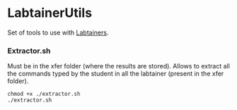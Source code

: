# LabtainerUtils

Set of tools to use with [Labtainers](https://nps.edu/web/c3o/labtainers).

### Extractor.sh

Must be in the xfer folder (where the results are stored). Allows to extract all the commands typed by the student in all the labtainer (present in the xfer folder).

```shell
chmod +x ./extractor.sh
./extractor.sh
```